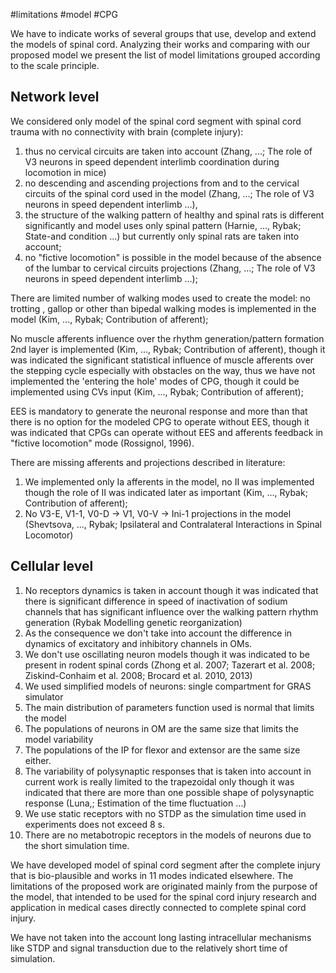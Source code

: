 #limitations 
#model 
#CPG 


We have to indicate works of several groups that use, develop and extend the models of spinal cord. Analyzing their works and comparing with our proposed model we present the list of model limitations grouped according to the scale principle.

## Network level 

We considered only model of the spinal cord segment with spinal cord trauma with no connectivity with brain (complete injury):
1. thus no cervical circuits are taken into account (Zhang, ...; The role of V3 neurons in speed dependent interlimb coordination during locomotion in mice)
2. no descending and ascending projections from and to the cervical circuits of the spinal cord used in the model (Zhang, ...; The role of V3 neurons in speed dependent interlimb ...), 
3. the structure of the walking pattern of healthy and spinal rats is different significantly and model uses only spinal pattern (Harnie, ..., Rybak; State-and condition ...) but currently only spinal rats are taken into account; 
4. no "fictive locomotion" is possible in the model because of the absence of the lumbar to cervical circuits projections (Zhang, ...; The role of V3 neurons in speed dependent interlimb ...); 

There are limited number of walking modes used to create the model: no trotting , gallop or other than bipedal walking modes is implemented in the model (Kim, ..., Rybak; Contribution of afferent);

No muscle afferents influence over the rhythm generation/pattern formation 2nd layer is implemented (Kim, ..., Rybak; Contribution of afferent), though it was indicated the significant statistical influence of muscle afferents over the stepping cycle especially with obstacles on the way, thus we have not implemented the 'entering the hole' modes of CPG, though it could be implemented using CVs input (Kim, ..., Rybak; Contribution of afferent);

EES is mandatory to generate the neuronal response and more than that there is no option for the modeled CPG to operate without EES, though it was indicated that CPGs can operate without EES and afferents feedback in "fictive locomotion" mode (Rossignol, 1996).

There are missing afferents and  projections described in literature:
1. We implemented only Ia afferents in the model, no II was implemented though the role of II was indicated later as important (Kim, ..., Rybak; Contribution of afferent);
2. No V3-E, V1-1, V0-D -> V1, V0-V -> Ini-1 projections in the model (Shevtsova, ..., Rybak; Ipsilateral and Contralateral Interactions in Spinal Locomotor)

## Cellular level
1. No receptors dynamics is taken in account though it was indicated that there is significant difference in speed of inactivation of sodium channels that has significant influence over the walking pattern rhythm generation (Rybak Modelling genetic reorganization)
2. As the consequence we don't take into account the difference in dynamics of excitatory and inhibitory channels in OMs.
3. We don't use oscillating neuron models though it was indicated to be present in rodent spinal cords (Zhong et al. 2007; Tazerart et al. 2008; Ziskind-Conhaim et al. 2008; Brocard et al. 2010, 2013)
4. We used simplified models of neurons: single compartment for GRAS simulator 
5. The main distribution of parameters function used is normal that limits the model
6. The populations of neurons in OM are the same size that limits the model variability
7. The populations of the IP for flexor and extensor are the same size either.
8. The variability of polysynaptic responses that is taken into account in current work is really limited to the trapezoidal only though it was indicated that there are more than one possible shape of polysynaptic response (Luna,; Estimation of the time fluctuation ...)
9. We use static receptors with no STDP as the simulation time used in experiments does not exceed 8 s.
10. There are no metabotropic receptors in the models of neurons due to the short simulation time.

We have developed model of spinal cord segment after the complete injury that is bio-plausible and works in 11 modes indicated elsewhere. The limitations of the proposed work are originated mainly from the purpose of the model, that intended to be used for the spinal cord injury research and application in medical cases directly connected to complete spinal cord injury.

We have not taken into the account long lasting intracellular mechanisms like STDP and signal transduction due to the relatively short time of simulation. 
 
